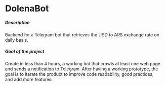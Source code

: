 # DolenaBot
##### Description
Backend for a Telegram bot that retrieves the USD to ARS exchange rate on daily basis.

##### Goal of the project
Create in less than 4 hours, a working bot that crawls at least one web page and sends a notification to Telegram. 
After having a working prototype, the goal is to iterate the product to improve code readability, good practices, and add more features.
